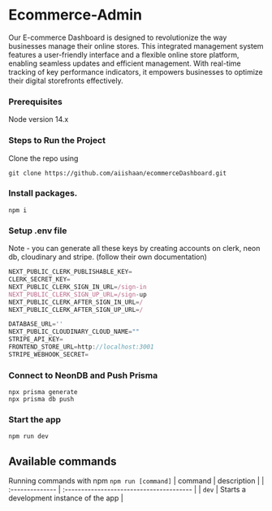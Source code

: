 # Ecommerce-Admin
Our E-commerce Dashboard is designed to revolutionize the way businesses manage their online stores. This integrated management system features a user-friendly interface and a flexible online store platform, enabling seamless updates and efficient management. With real-time tracking of key performance indicators, it empowers businesses to optimize their digital storefronts effectively.

### Prerequisites
Node version 14.x

### Steps to Run the Project
Clone the repo using 
```shell 
git clone https://github.com/aiishaan/ecommerceDashboard.git
```
### Install packages.
```shell
npm i
```
### Setup .env file
Note - you can generate all these keys by creating accounts on clerk, neon db, cloudinary and stripe. (follow their own documentation)
```js
NEXT_PUBLIC_CLERK_PUBLISHABLE_KEY=
CLERK_SECRET_KEY=
NEXT_PUBLIC_CLERK_SIGN_IN_URL=/sign-in
NEXT_PUBLIC_CLERK_SIGN_UP_URL=/sign-up
NEXT_PUBLIC_CLERK_AFTER_SIGN_IN_URL=/
NEXT_PUBLIC_CLERK_AFTER_SIGN_UP_URL=/

DATABASE_URL=''
NEXT_PUBLIC_CLOUDINARY_CLOUD_NAME=""
STRIPE_API_KEY=
FRONTEND_STORE_URL=http://localhost:3001
STRIPE_WEBHOOK_SECRET=
```
### Connect to NeonDB and Push Prisma
```shell
npx prisma generate
npx prisma db push
```
### Start the app

```shell
npm run dev
```
## Available commands
Running commands with npm `npm run [command]`
| command         | description                              |
| :-------------- | :--------------------------------------- |
| `dev`           | Starts a development instance of the app |
